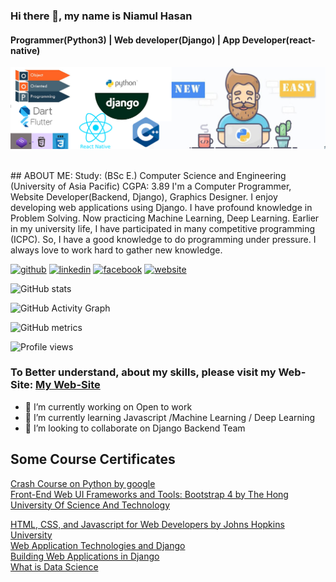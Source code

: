 ### Hi there 👋, my name is Niamul Hasan
#### Programmer(Python3) | Web developer(Django) | App Developer(react-native)
![Programmer(Python3) | Web developer(Django) | App Developer(react-native)](https://raw.githubusercontent.com/niamul64/niamul64/main/Capture.JPG)

<br>
## ABOUT ME:
Study: (BSc E.) Computer Science and Engineering (University of Asia Pacific)
CGPA: 3.89
I'm a Computer Programmer, Website Developer(Backend, Django), Graphics Designer. I enjoy developing web applications using Django. I have profound knowledge in Problem Solving. Now practicing Machine Learning, Deep Learning. Earlier in my university life, I have participated in many competitive programming (ICPC). So, I have a good knowledge to do programming under pressure.
I always love to work hard to gather new knowledge.



[<img src='https://cdn.jsdelivr.net/npm/simple-icons@3.0.1/icons/github.svg' alt='github' height='40'>](https://github.com/niamul64)  [<img src='https://cdn.jsdelivr.net/npm/simple-icons@3.0.1/icons/linkedin.svg' alt='linkedin' height='40'>](https://www.linkedin.com/in/in/niamul-hasan-b74489118//)  [<img src='https://cdn.jsdelivr.net/npm/simple-icons@3.0.1/icons/facebook.svg' alt='facebook' height='40'>](https://www.facebook.com/https://www.facebook.com/mn.hr.37/)  [<img src='https://cdn.jsdelivr.net/npm/simple-icons@3.0.1/icons/icloud.svg' alt='website' height='40'>](https://niamul64.github.io/)  

![GitHub stats](https://github-readme-stats.vercel.app/api?username=niamul64&show_icons=true)  

![GitHub Activity Graph](https://activity-graph.herokuapp.com/graph?username=niamul64)  

![GitHub metrics](https://metrics.lecoq.io/niamul64)  

![Profile views](https://gpvc.arturio.dev/niamul64)  

### To Better understand, about my skills, please visit my Web-Site: [My Web-Site](https://niamul64.github.io/)



- 🔭 I’m currently working on Open to work 
- 🌱 I’m currently learning Javascript /Machine Learning / Deep Learning 
- 👯 I’m looking to collaborate on Django Backend Team 

## Some Course Certificates
[Crash Course on Python by google](https://www.coursera.org/account/accomplishments/certificate/F53L2Z9AGZKZ)
<br>
[Front-End Web UI Frameworks and Tools: Bootstrap 4 by The Hong University Of Science And Technology](https://www.coursera.org/account/accomplishments/certificate/YHW6MME3UEZ3)
<br>

[HTML, CSS, and Javascript for Web Developers by Johns Hopkins University](https://www.coursera.org/account/accomplishments/certificate/F3QEHCSR7AXD)
<br>
[Web Application Technologies and Django](https://www.coursera.org/account/accomplishments/certificate/BQ3T4Z63V2WT)
 <br>
[Building Web Applications in Django](https://www.coursera.org/account/accomplishments/certificate/WYPKV6NEA5UM)
 <br>
[What is Data Science](https://www.coursera.org/account/accomplishments/certificate/H8JFGFKJB2HX)

